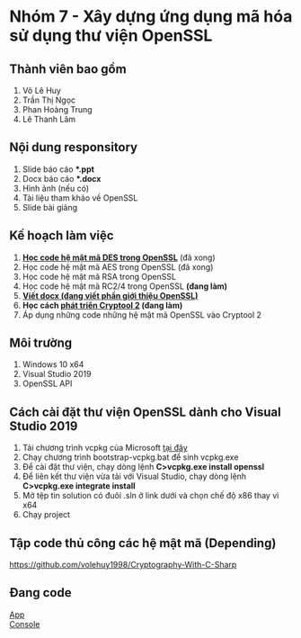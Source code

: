 # Nhóm 7 - Xây dựng ứng dụng mã hóa sử dụng thư viện OpenSSL
## Thành viên bao gồm
1. Võ Lê Huy
2. Trần Thị Ngọc
3. Phan Hoàng Trung
4. Lê Thanh Lâm
## Nội dung responsitory
1. Slide báo cáo __*.ppt__
2. Docx báo cáo __*.docx__
3. Hình ảnh (nếu có)
4. Tài liệu tham khảo về OpenSSL
5. Slide bài giảng
## Kế hoạch làm việc
1. __[Học code hệ mật mã DES trong OpenSSL](https://github.com/volehuy1998/Native-Des-Lib)__ (đã xong)
2. Học code hệ mật mã AES trong OpenSSL (đã xong)
3. Học code hệ mật mã RSA trong OpenSSL 
4. Học code hệ mật mã RC2/4 trong OpenSSL __(đang làm)__
5. [**Viết docx (đang viết phần giới thiệu OpenSSL)**](https://github.com/volehuy1998/Nhom-7/tree/master/B%C3%A1o%20c%C3%A1o)
6. __Học cách [phát triển Cryptool 2](https://www.youtube.com/playlist?list=PLMuvAbyIl0PTTfPE2VhJ9PZ6qlOG0MMaX) (đang làm)__
7. Áp dụng những code những hệ mật mã OpenSSL vào Cryptool 2
## Môi trường
1. Windows 10 x64
1. Visual Studio 2019
2. OpenSSL API
## Cách cài đặt thư viện OpenSSL dành cho Visual Studio 2019
1. Tải chương trình vcpkg của Microsoft [tại đây](https://github.com/Microsoft/vcpkg)
2. Chạy chương trình bootstrap-vcpkg.bat để sinh vcpkg.exe
3. Để cài đặt thư viện, chạy dòng lệnh __C>vcpkg.exe install openssl__
4. Để liên kết thư viện vừa tải với Visual Studio, chạy dòng lệnh __C>vcpkg.exe integrate install__
5. Mở tệp tin solution có đuôi .sln ở link dưới và chọn chế độ x86 thay vì x64
6. Chạy project
## Tập code thủ công các hệ mật mã (Depending) </br>
https://github.com/volehuy1998/Cryptography-With-C-Sharp
## Đang code
[App](https://github.com/volehuy1998/CryptoApp) </br>
[Console](https://github.com/volehuy1998/Crypto-Manage-Service)

